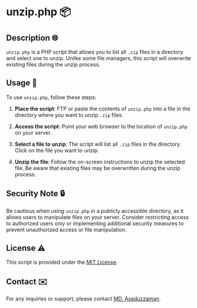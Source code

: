 # unzip.php 📦

## Description 🌐
`unzip.php` is a PHP script that allows you to list all `.zip` files in a directory and select one to unzip. Unlike some file managers, this script will overwrite existing files during the unzip process.

## Usage 📁
To use `unzip.php`, follow these steps:

1. **Place the script**: FTP or paste the contents of `unzip.php` into a file in the directory where you want to unzip `.zip` files.

2. **Access the script**: Point your web browser to the location of `unzip.php` on your server.

3. **Select a file to unzip**: The script will list all `.zip` files in the directory. Click on the file you want to unzip.

4. **Unzip the file**: Follow the on-screen instructions to unzip the selected file. Be aware that existing files may be overwritten during the unzip process.

## Security Note 🔒
Be cautious when using `unzip.php` in a publicly accessible directory, as it allows users to manipulate files on your server. Consider restricting access to authorized users only or implementing additional security measures to prevent unauthorized access or file manipulation.

## License ⚠️
This script is provided under the [MIT License](LICENSE).

## Contact ✉️
For any inquiries or support, please contact [MD. Asaduzzaman](mailto:asaduzzaman.arob@gmail.com).
